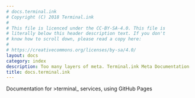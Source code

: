 ```yaml
---
# docs.terminal.ink
# Copyright (C) 2018 Terminal.ink
#
# This file is licenced under the CC-BY-SA-4.0. This file is
# literally below this header description text. If you don't
# know how to scroll down, please read a copy here:
#
# https://creativecommons.org/licenses/by-sa/4.0/
layout: docs
category: index
description: Too many layers of meta. Terminal.ink Meta Documentation
title: docs.terminal.ink
---
```


Documentation for >terminal_ services, using GitHub Pages
